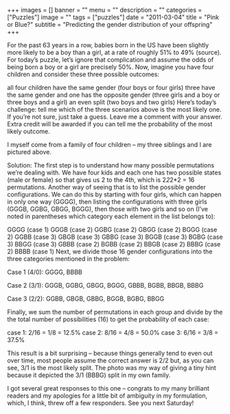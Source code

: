 +++
images = []
banner = ""
menu = ""
description = ""
categories = ["Puzzles"]
image = ""
tags = ["puzzles"]
date = "2011-03-04"
title = "Pink or Blue?"
subtitle = "Predicting the gender distribution of your offspring"
+++

For the past 63 years in a row, babies born in the US have been slightly more likely to be a boy than a girl, at a rate of roughly 51% to 49% (source). For today’s puzzle, let’s ignore that complication and assume the odds of being born a boy or a girl are precisely 50%. Now, imagine you have four children and consider these three possible outcomes:

all four children have the same gender (four boys or four girls)
three have the same gender and one has the opposite gender (three girls and a boy or three boys and a girl)
an even split (two boys and two girls)
Here’s today’s challenge: tell me which of the three scenarios above is the most likely one. If you’re not sure, just take a guess. Leave me a comment with your answer. Extra credit will be awarded if you can tell me the probability of the most likely outcome.

I myself come from a family of four children – my three siblings and I are pictured above.

Solution: The first step is to understand how many possible permutations we’re dealing with. We have four kids and each one has two possible states (male or female) so that gives us 2 to the 4th, which is 2*2*2*2 = 16 permutations. Another way of seeing that is to list the possible gender configurations. We can do this by starting with four girls, which can happen in only one way (GGGG), then listing the configurations with three girls (GGGB, GGBG, GBGG, BGGG), then those with two girls and so on (I’ve noted in parentheses which category each element in the list belongs to):

GGGG (case 1)
GGGB (case 2)
GGBG (case 2)
GBGG (case 2)
BGGG (case 2)
GGBB (case 3)
GBGB (case 3)
GBBG (case 3)
BGGB (case 3)
BGBG (case 3)
BBGG (case 3)
GBBB (case 2)
BGBB (case 2)
BBGB (case 2)
BBBG (case 2)
BBBB (case 1)
Next, we divide those 16 gender configurations into the three categories mentioned in the problem:

Case 1 (4/0): GGGG, BBBB

Case 2 (3/1): GGGB, GGBG, GBGG, BGGG, GBBB, BGBB, BBGB, BBBG

Case 3 (2/2): GGBB, GBGB, GBBG, BGGB, BGBG, BBGG

Finally, we sum the number of permutations in each group and divide by the the total number of possibilities (16) to get the probability of each case:

case 1: 2/16 = 1/8 = 12.5%
case 2: 8/16 = 4/8 = 50.0%
case 3: 6/16 = 3/8 = 37.5%

This result is a bit surprising – because things generally tend to even out over time, most people assume the correct answer is 2/2 but, as you can see, 3/1 is the most likely split. The photo was my way of giving a tiny hint because it depicted the 3/1 (BBBG) split in my own family.

I got several great responses to this one – congrats to my many brilliant readers and my apologies for a little bit of ambiguity in my formulation, which, I think, threw off a few responders. See you next Saturday!
